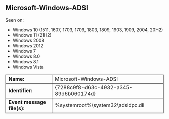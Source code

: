 ## Microsoft-Windows-ADSI

Seen on:
* Windows 10 (1511, 1607, 1703, 1709, 1803, 1809, 1903, 1909, 2004, 20H2)
* Windows 11 (21H2)
* Windows 2008
* Windows 2012
* Windows 7
* Windows 8.0
* Windows 8.1
* Windows Vista

<table border="1" class="docutils">
  <tbody>
    <tr>
      <td><b>Name:</b></td>
      <td>Microsoft-Windows-ADSI</td>
    </tr>
    <tr>
      <td><b>Identifier:</b></td>
      <td>{7288c9f8-d63c-4932-a345-89d6b060174d}</td>
    </tr>
    <tr>
      <td><b>Event message file(s):</b></td>
      <td>%systemroot%\system32\adsldpc.dll</td>
    </tr>
  </tbody>
</table>

&nbsp;

